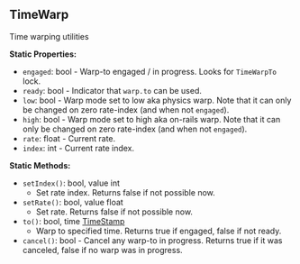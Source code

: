## TimeWarp

Time warping utilities


**Static Properties:**
- `engaged`: bool - Warp-to engaged / in progress. Looks for `TimeWarpTo` lock.
- `ready`: bool - Indicator that `warp.to` can be used.
- `low`: bool - Warp mode set to low aka physics warp. Note that it can only be changed on zero rate-index (and when not `engaged`).
- `high`: bool - Warp mode set to high aka on-rails warp. Note that it can only be changed on zero rate-index (and when not `engaged`).
- `rate`: float - Current rate.
- `index`: int - Current rate index.

**Static Methods:**
- `setIndex()`: bool, value int
  - Set rate index. Returns false if not possible now.
- `setRate()`: bool, value float
  - Set rate. Returns false if not possible now.
- `to()`: bool, time [TimeStamp](TimeStamp.md)
  - Warp to specified time. Returns true if engaged, false if not ready.
- `cancel()`: bool - Cancel any warp-to in progress. Returns true if it was canceled, false if no warp was in progress.
